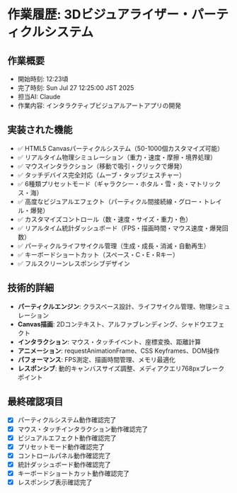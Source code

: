 # 作業履歴: 3Dビジュアライザー・パーティクルシステム

## 作業概要
- 開始時刻: 12:23頃
- 完了時刻: Sun Jul 27 12:25:00 JST 2025
- 担当AI: Claude
- 作業内容: インタラクティブビジュアルアートアプリの開発

## 実装された機能
- ✅ HTML5 Canvasパーティクルシステム（50-1000個カスタマイズ可能）
- ✅ リアルタイム物理シミュレーション（重力・速度・摩擦・境界処理）
- ✅ マウスインタラクション（移動で吸引・クリックで爆発）
- ✅ タッチデバイス完全対応（ムーブ・タップジェスチャー）
- ✅ 6種類プリセットモード（ギャラクシー・ホタル・雪・炎・マトリックス・海）
- ✅ 高度なビジュアルエフェクト（パーティクル間接続線・グロー・トレイル・爆発）
- ✅ カスタマイズコントロール（数・速度・サイズ・重力・色）
- ✅ リアルタイム統計ダッシュボード（FPS・描画時間・マウス速度・爆発回数）
- ✅ パーティクルライフサイクル管理（生成・成長・消滅・自動再生）
- ✅ キーボードショートカット（スペース・C・E・Rキー）
- ✅ フルスクリーンレスポンシブデザイン

## 技術的詳細
- **パーティクルエンジン**: クラスベース設計、ライフサイクル管理、物理シミュレーション
- **Canvas描画**: 2Dコンテキスト、アルファブレンディング、シャドウエフェクト
- **インタラクション**: マウス・タッチイベント、座標変換、距離計算
- **アニメーション**: requestAnimationFrame、CSS Keyframes、DOM操作
- **パフォーマンス**: FPS測定、描画時間管理、メモリ最適化
- **レスポンシブ**: 動的キャンバスサイズ調整、メディアクエリ768pxブレークポイント

## 最終確認項目
- [x] パーティクルシステム動作確認完了
- [x] マウス・タッチインタラクション動作確認完了
- [x] ビジュアルエフェクト動作確認完了
- [x] プリセットモード動作確認完了
- [x] コントロールパネル動作確認完了
- [x] 統計ダッシュボード動作確認完了
- [x] キーボードショートカット動作確認完了
- [x] レスポンシブ表示確認完了